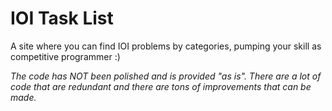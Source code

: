 # IOI Task List

A site where you can find IOI problems by categories, pumping your skill as competitive programmer :)

*The code has NOT been polished and is provided "as is". There are a lot of code that are redundant and there are tons of improvements that can be made.*
